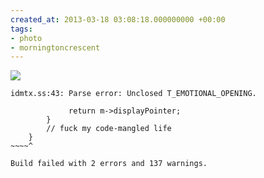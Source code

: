 ```yaml
---
created_at: 2013-03-18 03:08:18.000000000 +00:00
tags:
- photo
- morningtoncrescent
---
```


![](/blog/media/tumblr_mju61upmG21qim2zwo1_500.jpg)

    idmtx.ss:43: Parse error: Unclosed T_EMOTIONAL_OPENING.

                 return m->displayPointer;
            }
            // fuck my code-mangled life
        }
    ~~~~^

    Build failed with 2 errors and 137 warnings.
